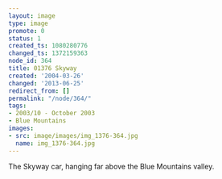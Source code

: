 ```yaml
---
layout: image
type: image
promote: 0
status: 1
created_ts: 1080280776
changed_ts: 1372159363
node_id: 364
title: 01376 Skyway
created: '2004-03-26'
changed: '2013-06-25'
redirect_from: []
permalink: "/node/364/"
tags:
- 2003/10 - October 2003
- Blue Mountains
images:
- src: image/images/img_1376-364.jpg
  name: img_1376-364.jpg
---
```

The Skyway car, hanging far above the Blue Mountains valley.
